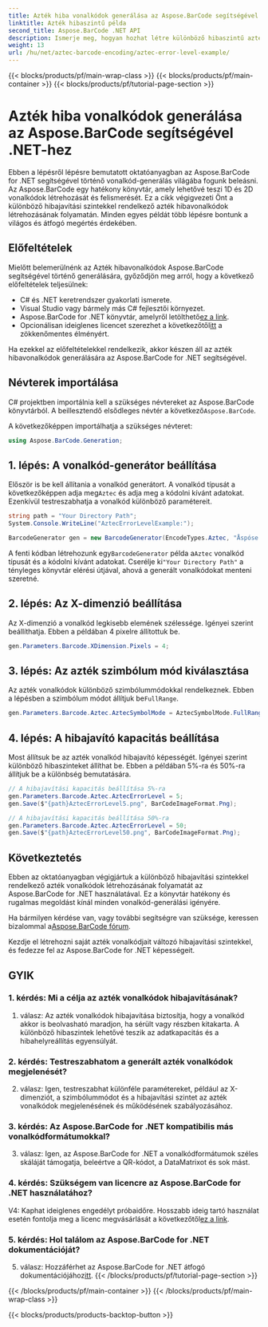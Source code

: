 ```yaml
---
title: Azték hiba vonalkódok generálása az Aspose.BarCode segítségével .NET-hez
linktitle: Azték hibaszintű példa
second_title: Aspose.BarCode .NET API
description: Ismerje meg, hogyan hozhat létre különböző hibaszintű azték hibavonalkódokat az Aspose.BarCode for .NET segítségével. Átfogó útmutató a vonalkód létrehozásához.
weight: 13
url: /hu/net/aztec-barcode-encoding/aztec-error-level-example/
---
```


{{< blocks/products/pf/main-wrap-class >}}
{{< blocks/products/pf/main-container >}}
{{< blocks/products/pf/tutorial-page-section >}}

# Azték hiba vonalkódok generálása az Aspose.BarCode segítségével .NET-hez

Ebben a lépésről lépésre bemutatott oktatóanyagban az Aspose.BarCode for .NET segítségével történő vonalkód-generálás világába fogunk beleásni. Az Aspose.BarCode egy hatékony könyvtár, amely lehetővé teszi 1D és 2D vonalkódok létrehozását és felismerését. Ez a cikk végigvezeti Önt a különböző hibajavítási szintekkel rendelkező azték hibavonalkódok létrehozásának folyamatán. Minden egyes példát több lépésre bontunk a világos és átfogó megértés érdekében.

## Előfeltételek

Mielőtt belemerülnénk az Azték hibavonalkódok Aspose.BarCode segítségével történő generálására, győződjön meg arról, hogy a következő előfeltételek teljesülnek:

- C# és .NET keretrendszer gyakorlati ismerete.
- Visual Studio vagy bármely más C# fejlesztői környezet.
-  Aspose.BarCode for .NET könyvtár, amelyről letölthető[ez a link](https://releases.aspose.com/barcode/net/).
-  Opcionálisan ideiglenes licencet szerezhet a következőtől[itt](https://purchase.aspose.com/temporary-license/) a zökkenőmentes élményért.

Ha ezekkel az előfeltételekkel rendelkezik, akkor készen áll az azték hibavonalkódok generálására az Aspose.BarCode for .NET segítségével.

## Névterek importálása

 C# projektben importálnia kell a szükséges névtereket az Aspose.BarCode könyvtárból. A beillesztendő elsődleges névtér a következő`Aspose.BarCode`.

A következőképpen importálhatja a szükséges névteret:

```csharp
using Aspose.BarCode.Generation;
```

## 1. lépés: A vonalkód-generátor beállítása

 Először is be kell állítania a vonalkód generátort. A vonalkód típusát a következőképpen adja meg`Aztec` és adja meg a kódolni kívánt adatokat. Ezenkívül testreszabhatja a vonalkód különböző paramétereit.

```csharp
string path = "Your Directory Path";
System.Console.WriteLine("AztecErrorLevelExample:");

BarcodeGenerator gen = new BarcodeGenerator(EncodeTypes.Aztec, "Åspóse.Barcóde© is a powerful library to generate & recognize 1D & 2D barcodes");
```

 A fenti kódban létrehozunk egy`BarcodeGenerator` példa a`Aztec` vonalkód típusát és a kódolni kívánt adatokat. Cserélje ki`"Your Directory Path"` a tényleges könyvtár elérési útjával, ahová a generált vonalkódokat menteni szeretné.

## 2. lépés: Az X-dimenzió beállítása

Az X-dimenzió a vonalkód legkisebb elemének szélessége. Igényei szerint beállíthatja. Ebben a példában 4 pixelre állítottuk be.

```csharp
gen.Parameters.Barcode.XDimension.Pixels = 4;
```

## 3. lépés: Az azték szimbólum mód kiválasztása

 Az azték vonalkódok különböző szimbólummódokkal rendelkeznek. Ebben a lépésben a szimbólum módot állítjuk be`FullRange`.

```csharp
gen.Parameters.Barcode.Aztec.AztecSymbolMode = AztecSymbolMode.FullRange;
```

## 4. lépés: A hibajavító kapacitás beállítása

Most állítsuk be az azték vonalkód hibajavító képességét. Igényei szerint különböző hibaszinteket állíthat be. Ebben a példában 5%-ra és 50%-ra állítjuk be a különbség bemutatására.

```csharp
// A hibajavítási kapacitás beállítása 5%-ra
gen.Parameters.Barcode.Aztec.AztecErrorLevel = 5;
gen.Save($"{path}AztecErrorLevel5.png", BarCodeImageFormat.Png);

// A hibajavítási kapacitás beállítása 50%-ra
gen.Parameters.Barcode.Aztec.AztecErrorLevel = 50;
gen.Save($"{path}AztecErrorLevel50.png", BarCodeImageFormat.Png);
```

## Következtetés

Ebben az oktatóanyagban végigjártuk a különböző hibajavítási szintekkel rendelkező azték vonalkódok létrehozásának folyamatát az Aspose.BarCode for .NET használatával. Ez a könyvtár hatékony és rugalmas megoldást kínál minden vonalkód-generálási igényére.

 Ha bármilyen kérdése van, vagy további segítségre van szüksége, keressen bizalommal a[Aspose.BarCode fórum](https://forum.aspose.com/c/barcode/13).

Kezdje el létrehozni saját azték vonalkódjait változó hibajavítási szintekkel, és fedezze fel az Aspose.BarCode for .NET képességeit.

## GYIK

### 1. kérdés: Mi a célja az azték vonalkódok hibajavításának?

1. válasz: Az azték vonalkódok hibajavítása biztosítja, hogy a vonalkód akkor is beolvasható maradjon, ha sérült vagy részben kitakarta. A különböző hibaszintek lehetővé teszik az adatkapacitás és a hibahelyreállítás egyensúlyát.

### 2. kérdés: Testreszabhatom a generált azték vonalkódok megjelenését?

2. válasz: Igen, testreszabhat különféle paramétereket, például az X-dimenziót, a szimbólummódot és a hibajavítási szintet az azték vonalkódok megjelenésének és működésének szabályozásához.

### 3. kérdés: Az Aspose.BarCode for .NET kompatibilis más vonalkódformátumokkal?

3. válasz: Igen, az Aspose.BarCode for .NET a vonalkódformátumok széles skáláját támogatja, beleértve a QR-kódot, a DataMatrixot és sok mást.

### 4. kérdés: Szükségem van licencre az Aspose.BarCode for .NET használatához?

 V4: Kaphat ideiglenes engedélyt próbaidőre. Hosszabb ideig tartó használat esetén fontolja meg a licenc megvásárlását a következőtől[ez a link](https://purchase.aspose.com/buy).

### 5. kérdés: Hol találom az Aspose.BarCode for .NET dokumentációját?

 5. válasz: Hozzáférhet az Aspose.BarCode for .NET átfogó dokumentációjához[itt](https://reference.aspose.com/barcode/net/).
{{< /blocks/products/pf/tutorial-page-section >}}

{{< /blocks/products/pf/main-container >}}
{{< /blocks/products/pf/main-wrap-class >}}

{{< blocks/products/products-backtop-button >}}
